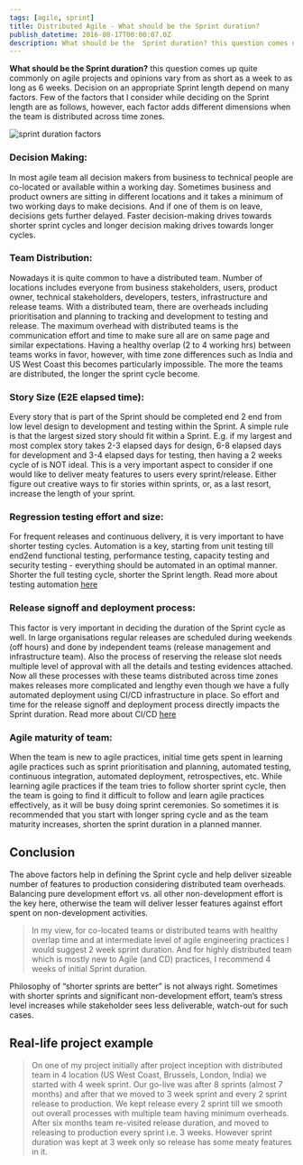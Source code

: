 ```yaml
---
tags: [agile, sprint]
title: Distributed Agile - What should be the Sprint duration?
publish_datetime: 2016-08-17T00:00:07.0Z
description: What should be the  Sprint duration? this question comes up quite commonly on agile projects and opinions vary from as short as a week to as long as 6 weeks. Decision on an appropriate Sprint length depend on many factors. Few of the factors that I consider while deciding on the Sprint length are as follows, however, each factor adds different dimensions when the team is distributed across time zones.
---
```


**What should be the  Sprint duration?** this question comes up quite commonly on agile projects and opinions vary from as short as a week to as long as 6 weeks. Decision on an appropriate Sprint length depend on many factors. Few of the factors that I consider while deciding on the Sprint length are as follows, however, each factor adds different dimensions when the team is distributed across time zones.


![sprint duration factors](ref:images:posts/what-should-be-the-sprint-duration/what-should-be-the-sprint-duration.png)


### Decision Making:
 
In most agile team all decision makers from business to technical people are co-located or available within a working day. Sometimes business and product owners are sitting in different locations and it takes a minimum of two working days to make decisions. And if one of them is on leave, decisions gets further delayed. Faster decision-making drives towards shorter sprint cycles and longer decision making drives towards longer cycles.

### Team Distribution: 

Nowadays it is quite common to have a distributed team. Number of locations includes everyone from business stakeholders, users, product owner, technical stakeholders, developers, testers, infrastructure and release teams. With a  distributed team, there are overheads including prioritisation and planning to tracking and  development to testing and release. The maximum overhead with distributed teams is the communication effort and time to make sure all are on same page and similar expectations. Having a healthy overlap (2 to 4 working hrs) between teams works in favor, however, with time zone differences such as India and US West Coast this becomes particularly impossible. The more the teams are distributed, the longer the sprint cycle become.


### Story Size (E2E elapsed time):

Every story that is part of the Sprint should be completed end 2 end from low level design to development and testing within the Sprint. A simple rule is  that the largest sized story should fit within a Sprint. E.g. if my largest and most complex story takes 2-3 elapsed days for design,  6-8 elapsed days for development and 3-4 elapsed days for testing, then having a 2 weeks cycle of is NOT ideal. This is a very important aspect to consider if one would like to deliver meaty features to users every sprint/release. Either figure out creative ways to fir stories within sprints, or, as a last resort, increase the length of your sprint.

### Regression testing effort and size: 

For frequent releases and continuous delivery, it is very important to have shorter testing cycles. Automation is a key, starting from unit testing till end2end functional testing, performance testing, capacity testing and security testing - everything should be automated in an optimal manner. Shorter the full testing cycle, shorter the Sprint length. Read more about testing automation [here](https://www.thoughtworks.com/insights/blog/guidelines-structuring-automated-tests)

### Release signoff and deployment process: 

This factor is very important in deciding the duration of the Sprint cycle as well. In large organisations regular releases are scheduled during weekends (off hours) and done by independent teams (release management and infrastructure team). Also the process of reserving the release slot needs multiple level of approval with all the details and testing evidences attached. Now all these processes with these teams distributed across time zones makes releases more complicated and lengthy even though we have a fully automated deployment using CI/CD infrastructure in place. So effort and time for the release signoff and deployment process directly impacts the Sprint duration. Read more about CI/CD [here](http://www.slideshare.net/gsluthra/recipes-for-continuous-delivery)

### Agile maturity of team:

When the team is new to agile practices, initial time gets spent in learning agile practices such as sprint prioritisation and planning, automated testing, continuous integration, automated deployment, retrospectives, etc. While learning agile practices if the team tries to follow shorter sprint cycle, then the team is going to find it difficult to follow and learn agile practices effectively, as it will be busy doing sprint ceremonies. So sometimes it is recommended that you start with longer spring cycle and as the team maturity increases, shorten the sprint duration in a planned manner. 


## Conclusion

The above factors help in defining the Sprint cycle and help deliver sizeable number of features to production considering distributed team overheads. Balancing pure development effort vs. all other non-development effort is the key here, otherwise the team will deliver lesser features against effort spent on non-development activities.

> In my view, for co-located teams or distributed teams with healthy overlap time and at intermediate level of agile engineering practices I would suggest 2 week sprint duration. And for highly distributed team which is mostly new to Agile (and CD) practices, I recommend 4 weeks of initial Sprint duration.

Philosophy of “shorter sprints are better” is not always right. Sometimes with shorter sprints and significant non-development effort, team’s stress level increases while stakeholder sees less deliverable, watch-out for such cases. 

## Real-life project example

> On one of my project initially after project inception with distributed team in 4 location (US West Coast, Brussels, London, India) we started with 4 week sprint. Our go-live was after 8 sprints (almost 7 months) and after that we moved to 3 week sprint and every 2 sprint release to production. We kept release every 2 sprint till we smooth out overall processes with multiple team having minimum overheads. After six months team re-visited release duration, and moved to releasing to production every sprint i.e. 3 weeks. However sprint duration was kept at 3 week only so release has some meaty features in it. 
